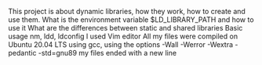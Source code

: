 This project is about dynamic libraries, how they work, how to create and use them.
What is the environment variable $LD_LIBRARY_PATH and how to use it
What are the differences between static and shared libraries
Basic usage nm, ldd, ldconfig
I used Vim editor
All my files were compiled on Ubuntu 20.04 LTS using gcc, using the options -Wall -Werror -Wextra -pedantic -std=gnu89
my files ended with a new line

